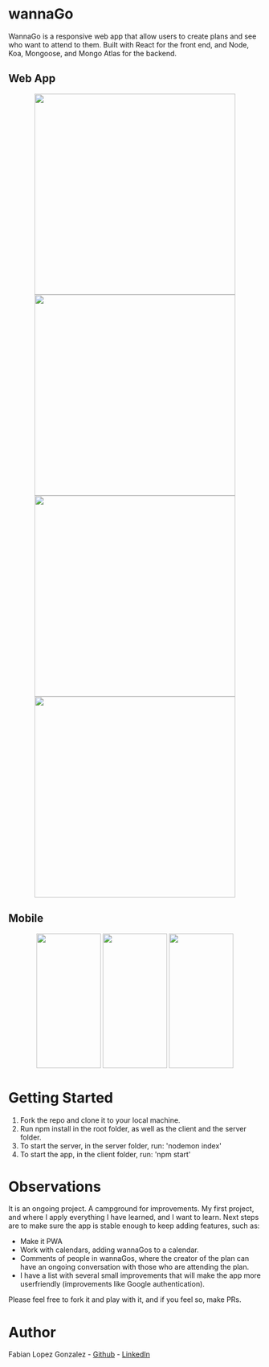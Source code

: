 # wannaGo

WannaGo is a responsive web app that allow users to create plans and see who want to attend to them. Built with React for the front end, and Node, Koa, Mongoose, and Mongo Atlas for the backend.

## Web App

<p align="center">
  <img src="https://user-images.githubusercontent.com/69907596/208759826-8bf869d6-6385-4a20-a081-907d2438ce79.png" width="400"/>
  <img src="https://user-images.githubusercontent.com/69907596/208760769-f839048a-d8af-4c91-8688-4546c552a088.png" width="400"/>
  <img src="https://user-images.githubusercontent.com/69907596/208760902-122cf781-0eb6-48a7-9000-179ff10b7d15.png" width="400"/>
  <img src="https://user-images.githubusercontent.com/69907596/208760983-08ce6353-9457-486e-a6d0-2ab50fe3b27a.png" width="400"/>
</p>

## Mobile


<p align="center">
  <img src="https://user-images.githubusercontent.com/69907596/208773480-2875c5c5-9c2a-48bd-9a2f-5ef57641794f.png"  width="128" height="268"/>
  <img src="https://user-images.githubusercontent.com/69907596/208773487-90e379b9-d7c6-46e5-8bf0-cecaaf783774.png"  width="128" height="268"/>
  <img src="https://user-images.githubusercontent.com/69907596/208773513-dc250a01-56ec-4411-977f-998f4e93e4af.png"  width="128" height="268"/>
</p>


# Getting Started

1. Fork the repo and clone it to your local machine.
2. Run npm install in the root folder, as well as the client and the server folder.
3. To start the server, in the server folder, run: 'nodemon index'
4. To start the app, in the client folder, run: 'npm start'

# Observations

It is an ongoing project. A campground for improvements. My first project, and where I apply everything I have learned, and I want to learn. Next steps are to make sure the app is stable enough to keep adding features, such as:

- Make it PWA
- Work with calendars, adding wannaGos to a calendar.
- Comments of people in wannaGos, where the creator of the plan can have an ongoing conversation with those who are attending the plan.
- I have a list with several small improvements that will make the app more userfriendly (improvements like Google authentication).

Please feel free to fork it and play with it, and if you feel so, make PRs.

# Author

Fabian Lopez Gonzalez - <a href='https://github.com/Fabs-and'>Github</a> - <a href='https://www.linkedin.com/in/fabian-lopez-gonzalez/'>LinkedIn</a>

